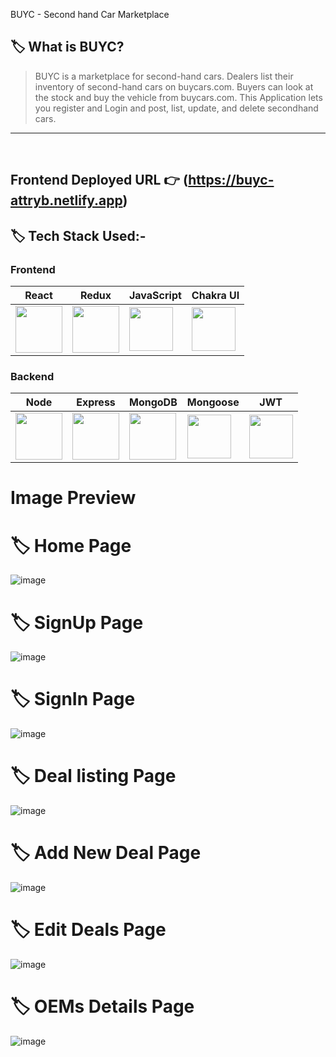 BUYC - Second hand Car Marketplace

## 🏷️ What is BUYC?

> BUYC is a marketplace for second-hand cars. Dealers list their inventory of second-hand cars on buycars.com. Buyers can look at the stock and buy the vehicle from buycars.com.
This Application lets you register and Login and post, list, update, and delete secondhand cars.
---

<br/>

## **Frontend Deployed URL** 👉 (https://buyc-attryb.netlify.app)


## 🏷️ Tech Stack Used:-

### Frontend

| React                                                                                                                                                                                                                                                                                                                                                        | Redux                                                                                                                                                                                                                                                                                                                                                        | JavaScript                                                                                                                    | Chakra UI                                                                                                                     |
| ------------------------------------------------------------------------------------------------------------------------------ | ------------------------------------------------------------------------------------------------------------------------------ | ------------------------------------------------------------------------------------------------------------------------------ | ------------------------------------------------------------------------------------------------------------------------------ |
| <img width="75px" src="https://user-images.githubusercontent.com/25181517/183897015-94a058a6-b86e-4e42-a37f-bf92061753e5.png">  | <img width="75px" src="https://lerablog.org/wp-content/uploads/2019/07/REDUX-LOGO-1014x1024.png">  | <img width="70px" src="https://user-images.githubusercontent.com/25181517/117447155-6a868a00-af3d-11eb-9cfe-245df15c9f3f.png"> | <img width="70px" src="https://pbs.twimg.com/profile_images/1244925541448286208/rzylUjaf_400x400.jpg"> |

### Backend

| Node                                                                                                                                                                                                                                                                                                                                                        | Express                                                                                                                           | MongoDB                                                                                                                            | Mongoose                                                                                                                    | JWT                                                                                                                     |
| ------------------------------------------------------------------------------------------------------------------------------ | ------------------------------------------------------------------------------------------------------------------------------ | ------------------------------------------------------------------------------------------------------------------------------ | ------------------------------------------------------------------------------------------------------------------------------ | ------------------------------------------------------------------------------------------------------------------------------ |
| <img width="75px" src="https://img.icons8.com/color/256/nodejs.png">  | <img width="75px" src="https://img.icons8.com/ios/256/express-js.png"> | <img width="75px" src="https://img.icons8.com/external-tal-revivo-shadow-tal-revivo/256/external-mongodb-a-cross-platform-document-oriented-database-program-logo-shadow-tal-revivo.png"> | <img width="70px" src="https://img.icons8.com/color/256/mongoose.png"> | <img width="70px" src="https://seeklogo.com/images/J/json-web-tokens-jwt-io-logo-C003DEC47A-seeklogo.com.png"> |

#  Image Preview

# 🏷️ Home Page

![image](https://github.com/Ajay84sia/Attryb_Assignment/assets/98752820/51191f8c-f089-4511-9c72-8609487406ce)

# 🏷️ SignUp Page

![image](https://github.com/Ajay84sia/Attryb_Assignment/assets/98752820/c61eda63-97be-414e-a577-fae12c2f2579)

# 🏷️ SignIn Page

![image](https://github.com/Ajay84sia/Attryb_Assignment/assets/98752820/fcf56add-dbee-4c45-ac8b-98a305e66451)

# 🏷️ Deal listing Page

![image](https://github.com/Ajay84sia/Attryb_Assignment/assets/98752820/2f44d2b8-9d0a-49c9-9749-b86430ef2205)


# 🏷️ Add New Deal Page

![image](https://github.com/Ajay84sia/Attryb_Assignment/assets/98752820/e00fbe05-1a47-4980-804f-04ab239f11d9)


# 🏷️ Edit Deals Page

![image](https://github.com/Ajay84sia/Attryb_Assignment/assets/98752820/4e106923-7d26-4f16-ae5e-716fc9f72ed8)


# 🏷️ OEMs Details Page

![image](https://github.com/Ajay84sia/Attryb_Assignment/assets/98752820/f108bdf0-d561-4733-a88d-d4e6bc390944)


